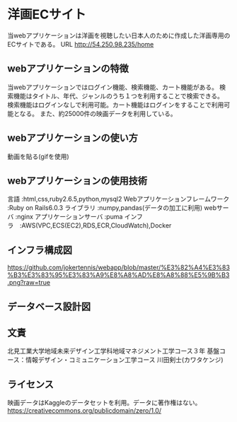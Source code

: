 # 洋画ECサイト

当webアプリケーションは洋画を視聴したい日本人のために作成した洋画専用のECサイトである。  URL http://54.250.98.235/home

## webアプリケーションの特徴

当webアプリケーションではログイン機能、検索機能、カート機能がある。  検索機能はタイトル、年代、ジャンルのうち１つを利用することで検索できる。  検索機能はログインなしで利用可能。カート機能はログインをすることで利用可能となる。  また、約25000件の映画データを利用している。

## webアプリケーションの使い方

動画を貼る(gifを使用)

## webアプリケーションの使用技術
言語 :html,css,ruby2.6.5,python,mysql2  Webアプリケーションフレームワーク :Ruby on Rails6.0.3  ライブラリ :numpy,pandas(データの加工に利用)  webサーバ :nginx  アプリケーションサーバ :puma  インフラ　:AWS(VPC,ECS(EC2),RDS,ECR,CloudWatch),Docker

## インフラ構成図

https://github.com/jokertennis/webapp/blob/master/%E3%82%A4%E3%83%B3%E3%83%95%E3%83%A9%E8%A8%AD%E8%A8%88%E5%9B%B3.png?raw=true

## データベース設計図

## 文責

北見工業大学地域未来デザイン工学科地域マネジメント工学コース３年  基盤コース：情報デザイン・コミュニケーション工学コース  川田剣士(カワタケンジ)

## ライセンス
映画データはKaggleのデータセットを利用。データに著作権はない。  https://creativecommons.org/publicdomain/zero/1.0/